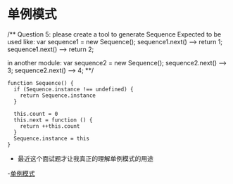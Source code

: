 # 单例模式

/**
  Question 5: please create a tool to generate Sequence
  Expected to be used like:
  var sequence1 = new Sequence();
  sequence1.next() --> return 1;
  sequence1.next() --> return 2;
  
  in another module:
  var sequence2 = new Sequence();
  sequence2.next() --> 3;
  sequence2.next() --> 4;
**/


```javasript
function Sequence() {
  if (Sequence.instance !== undefined) {
    return Sequence.instance
  }

  this.count = 0
  this.next = function () {
    return ++this.count
  }
  Sequence.instance = this
}
```



- 最近这个面试题才让我真正的理解单例模式的用途


-[单例模式](https://www.cnblogs.com/chris-oil/p/4092865.html )
